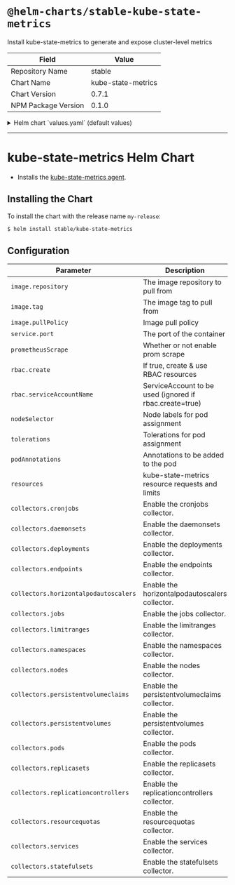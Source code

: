 # `@helm-charts/stable-kube-state-metrics`

Install kube-state-metrics to generate and expose cluster-level metrics

| Field               | Value              |
| ------------------- | ------------------ |
| Repository Name     | stable             |
| Chart Name          | kube-state-metrics |
| Chart Version       | 0.7.1              |
| NPM Package Version | 0.1.0              |

<details>

<summary>Helm chart `values.yaml` (default values)</summary>

```yaml
# Default values for kube-state-metrics.
prometheusScrape: true
image:
  repository: k8s.gcr.io/kube-state-metrics
  tag: v1.2.0
  pullPolicy: IfNotPresent
service:
  port: 8080
  # Default to clusterIP for backward compatibility
  type: ClusterIP
  nodePort: 0
  loadBalancerIP: ''
rbac:
  # If true, create & use RBAC resources
  create: false
  # Ignored if rbac.create is true
  serviceAccountName: default

## Node labels for pod assignment
## Ref: https://kubernetes.io/docs/user-guide/node-selection/
nodeSelector: {}

## Tolerations for pod assignment
## Ref: https://kubernetes.io/docs/concepts/configuration/taint-and-toleration/
tolerations: []

# Annotations to be added to the pod
podAnnotations: {}

# Available collectors for kube-state-metrics. By default all available
# collectors are enabled.
collectors:
  cronjobs: true
  daemonsets: true
  deployments: true
  endpoints: true
  horizontalpodautoscalers: true
  jobs: true
  limitranges: true
  namespaces: true
  nodes: true
  persistentvolumeclaims: true
  persistentvolumes: true
  pods: true
  replicasets: true
  replicationcontrollers: true
  resourcequotas: true
  services: true
  statefulsets: true
# Namespace to be enabled for collecting resources. By default all namespaces are collected.
# namespace: ""
```

</details>

---

# kube-state-metrics Helm Chart

- Installs the [kube-state-metrics agent](https://github.com/kubernetes/kube-state-metrics).

## Installing the Chart

To install the chart with the release name `my-release`:

```bash
$ helm install stable/kube-state-metrics
```

## Configuration

| Parameter                             | Description                                             | Default                       |
| ------------------------------------- | ------------------------------------------------------- | ----------------------------- |
| `image.repository`                    | The image repository to pull from                       | k8s.gcr.io/kube-state-metrics |
| `image.tag`                           | The image tag to pull from                              | `<latest version>`            |
| `image.pullPolicy`                    | Image pull policy                                       | IfNotPresent                  |
| `service.port`                        | The port of the container                               | 8080                          |
| `prometheusScrape`                    | Whether or not enable prom scrape                       | True                          |
| `rbac.create`                         | If true, create & use RBAC resources                    | False                         |
| `rbac.serviceAccountName`             | ServiceAccount to be used (ignored if rbac.create=true) | default                       |
| `nodeSelector`                        | Node labels for pod assignment                          | {}                            |
| `tolerations`                         | Tolerations for pod assignment                          | []                            |
| `podAnnotations`                      | Annotations to be added to the pod                      | {}                            |
| `resources`                           | kube-state-metrics resource requests and limits         | {}                            |
| `collectors.cronjobs`                 | Enable the cronjobs collector.                          | true                          |
| `collectors.daemonsets`               | Enable the daemonsets collector.                        | true                          |
| `collectors.deployments`              | Enable the deployments collector.                       | true                          |
| `collectors.endpoints`                | Enable the endpoints collector.                         | true                          |
| `collectors.horizontalpodautoscalers` | Enable the horizontalpodautoscalers collector.          | true                          |
| `collectors.jobs`                     | Enable the jobs collector.                              | true                          |
| `collectors.limitranges`              | Enable the limitranges collector.                       | true                          |
| `collectors.namespaces`               | Enable the namespaces collector.                        | true                          |
| `collectors.nodes`                    | Enable the nodes collector.                             | true                          |
| `collectors.persistentvolumeclaims`   | Enable the persistentvolumeclaims collector.            | true                          |
| `collectors.persistentvolumes`        | Enable the persistentvolumes collector.                 | true                          |
| `collectors.pods`                     | Enable the pods collector.                              | true                          |
| `collectors.replicasets`              | Enable the replicasets collector.                       | true                          |
| `collectors.replicationcontrollers`   | Enable the replicationcontrollers collector.            | true                          |
| `collectors.resourcequotas`           | Enable the resourcequotas collector.                    | true                          |
| `collectors.services`                 | Enable the services collector.                          | true                          |
| `collectors.statefulsets`             | Enable the statefulsets collector.                      | true                          |
